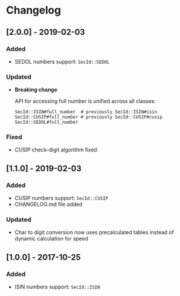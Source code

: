 # Changelog

## [2.0.0] - 2019-02-03

### Added

- SEDOL numbers support: `SecId::SEDOL`

### Updated

- **Breaking change**

    API for accessing full number is unified across all classes:

    ```
    SecId::ISIN#full_number  # previously SecId::ISIN#isin
    SecId::CUSIP#full_number # previously SecId::CUSIP#cusip
    SecId::SEDOL#full_number
    ```

### Fixed

- CUSIP check-digit algorithm fixed

## [1.1.0] - 2019-02-03

### Added

- CUSIP numbers support: `SecId::CUSIP`
- CHANGELOG.md file added

### Updated

- Char to digit conversion now uses precalculated tables instead of dynamic calculation for speed

## [1.0.0] - 2017-10-25

### Added

- ISIN numbers support: `SecId::ISIN`
